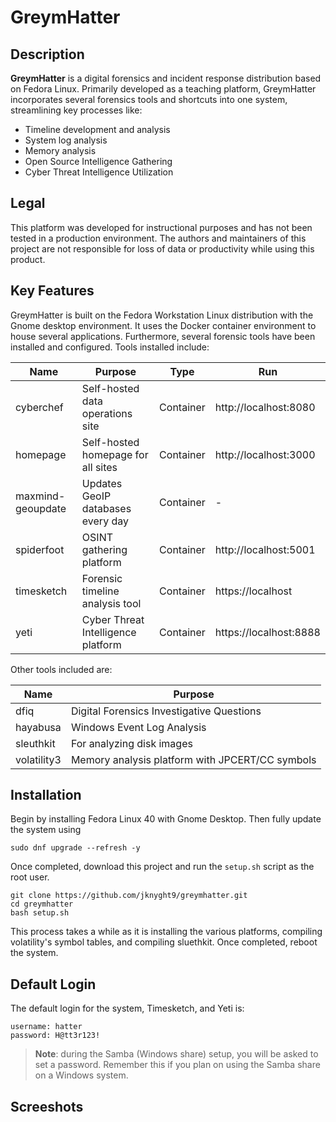 # GreymHatter

## Description

**GreymHatter** is a digital forensics and incident response distribution based on Fedora Linux. Primarily developed as a teaching platform, GreymHatter incorporates several forensics tools and shortcuts into one system, streamlining key processes like:

- Timeline development and analysis
- System log analysis
- Memory analysis
- Open Source Intelligence Gathering
- Cyber Threat Intelligence Utilization

## Legal

This platform was developed for instructional purposes and has not been tested in a production environment. The authors and maintainers of this project are not responsible for loss of data or productivity while using this product.

## Key Features

GreymHatter is built on the Fedora Workstation Linux distribution with the Gnome desktop environment. It uses the Docker container environment to house several applications. Furthermore, several forensic tools have been installed and configured. Tools installed include:

| Name              | Purpose                            | Type      | Run                    |
| ----------------- | ---------------------------------- | --------- | ---------------------- |
| cyberchef         | Self-hosted data operations site   | Container | http://localhost:8080  |
| homepage          | Self-hosted homepage for all sites | Container | http://localhost:3000  |
| maxmind-geoupdate | Updates GeoIP databases every day  | Container | -                      |
| spiderfoot        | OSINT gathering platform           | Container | http://localhost:5001  |
| timesketch        | Forensic timeline analysis tool    | Container | https://localhost      |
| yeti              | Cyber Threat Intelligence platform | Container | https://localhost:8888 |

Other tools included are:

| Name        | Purpose                                         |
| ----------- | ----------------------------------------------- |
| dfiq        | Digital Forensics Investigative Questions       |
| hayabusa    | Windows Event Log Analysis                      |
| sleuthkit   | For analyzing disk images                       |
| volatility3 | Memory analysis platform with JPCERT/CC symbols |

## Installation

Begin by installing Fedora Linux 40 with Gnome Desktop. Then fully update the system using

```shell
sudo dnf upgrade --refresh -y
```

Once completed, download this project and run the `setup.sh` script as the root user.

```shell
git clone https://github.com/jknyght9/greymhatter.git
cd greymhatter
bash setup.sh
```

This process takes a while as it is installing the various platforms, compiling volatility's symbol tables, and compiling sluethkit. Once completed, reboot the system.

## Default Login

The default login for the system, Timesketch, and Yeti is:

```text
username: hatter
password: H@tt3r123!
```

> **Note**: during the Samba (Windows share) setup, you will be asked to set a password. Remember this if you plan on using the Samba share on a Windows system.

## Screeshots
